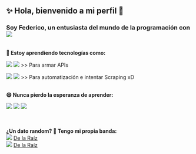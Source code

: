 ## ✨ Hola, bienvenido a mi perfil 👋

### Soy Federico, un entusiasta del mundo de la programación con <img src="https://img.shields.io/badge/Python-FFD43B?style=for-the-badge&logo=python&logoColor=blue"/>
 
 
<br>**🌱 Estoy aprendiendo tecnologías como:**
 
<img src="https://img.shields.io/badge/Flask-000000?style=for-the-badge&logo=flask&logoColor=white"/> <img src="https://img.shields.io/badge/fastapi-109989?style=for-the-badge&logo=FASTAPI&logoColor=white"/>  >> Para armar APIs 

<img src="https://img.shields.io/badge/Selenium-43B02A?style=for-the-badge&logo=Selenium&logoColor=white"/> <img src="https://img.shields.io/badge/Requests-FFD43B?style=for-the-badge&logo=python&logoColor=blue"/>  >> Para automatización e intentar Scraping xD
 
<br>**😄 Nunca pierdo la esperanza de aprender:**

<img src="https://img.shields.io/badge/HTML5-E34F26?style=for-the-badge&logo=html5&logoColor=white"/> <img src="https://img.shields.io/badge/CSS3-1572B6?style=for-the-badge&logo=css3&logoColor=white"/> <img src="https://img.shields.io/badge/JavaScript-323330?style=for-the-badge&logo=javascript&logoColor=F7DF1E"/>

<br><br>**¿Un dato random? 🤔 Tengo mi propia banda:**
<br><img src="https://img.shields.io/badge/Spotify-1ED760?&style=for-the-badge&logo=spotify&logoColor=white"/> <a href="https://open.spotify.com/artist/0Ckfkq7CKmG8AM3Ln6zcx2" target="_blank">De la Raíz</a> 
<br><img src="https://img.shields.io/badge/YouTube_Music-FF0000?style=for-the-badge&logo=youtube-music&logoColor=white"/> <a href="https://www.youtube.com/channel/UChSfyFn6Ev4bm_yl7R7h2eg" target="_blank">De la Raíz</a> 

